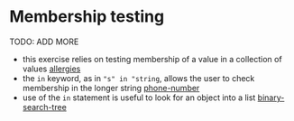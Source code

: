 # Membership testing

TODO: ADD MORE

- this exercise relies on testing membership of a value in a collection of values [allergies](../exercise-concepts/allergies.md)
- the `in` keyword, as in `"s" in "string`, allows the user to check membership in the longer string [phone-number](../exercise-concepts/phone-number.md)
- use of the `in` statement is useful to look for an object into a list [binary-search-tree](../exercise-concepts/binary-search-tree.md)
